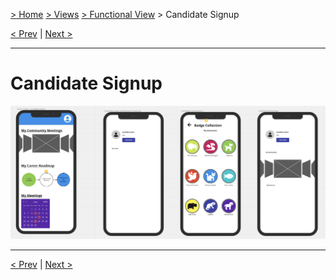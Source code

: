 [> Home](../../README.md) [> Views](../README.md)  [> Functional View](README.md)  > Candidate Signup

[< Prev](../README.md)  |  [Next >](../4.2.EventStorming/README.md)

---

# Candidate Signup

<img src="../../assets/images/design-screen-mobile-candidate.png" alt="Design screen Mobile Candidate">


---

[< Prev](../README.md)  |  [Next >](../4.2.EventStorming/README.md)
